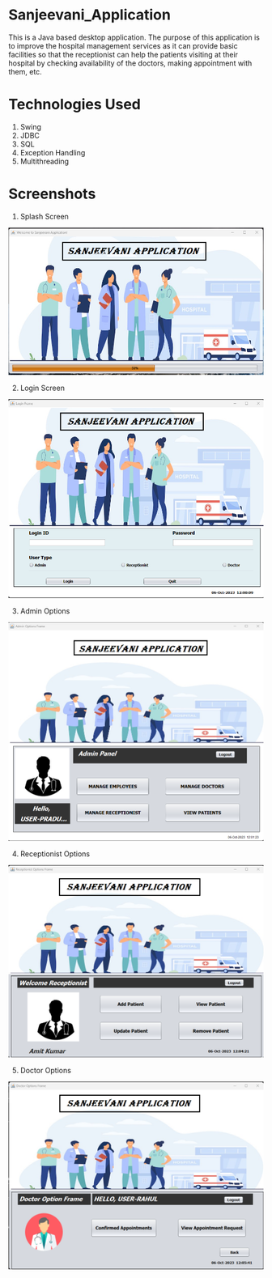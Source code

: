 # Sanjeevani_Application
This is a Java based desktop application. The purpose of this application is to improve the hospital management services as it can provide basic facilities so that the receptionist can help the patients visiting at their hospital by checking availability of the doctors, making appointment with them, etc.
# Technologies Used
1. Swing
2. JDBC
3. SQL
4. Exception Handling
5. Multithreading
# Screenshots
1. Splash Screen

![Local Image](Screenshots/splashScreen.png)

2. Login Screen

![Local Image](Screenshots/loginScreen.png)

3. Admin Options

![Local Image](Screenshots/adminScreen.png)

4. Receptionist Options

![Local Image](Screenshots/receptionistScreen.png)

5. Doctor Options

![Local Image](Screenshots/doctorScreen.png)
